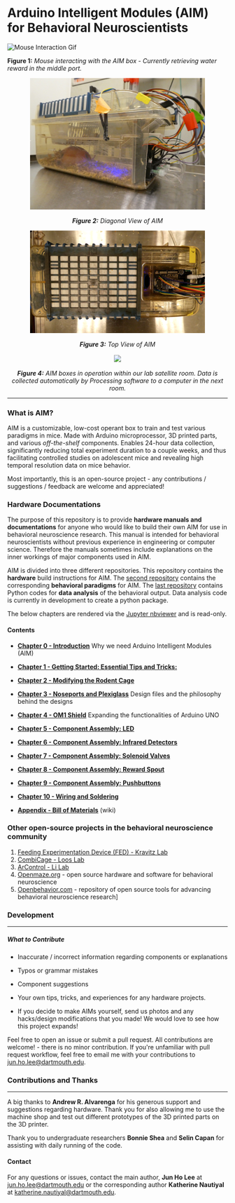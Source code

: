 
# Arduino Intelligent Modules (AIM) for Behavioral Neuroscientists


![Mouse Interaction Gif](https://media.giphy.com/media/iKFyMgWnooZwu8bYSN/giphy.gif)

**Figure 1:** *Mouse interacting with the AIM box - Currently retrieving water reward in the middle port.*

<p align="center">
  <img src="readme_imgs/diagonal_view.jpg" align=center width=400/><br>
    <br>
    <b><i>Figure 2:</b> Diagonal View of AIM</i>
</p>

<p align="center">
  <img src="readme_imgs/top_view.jpg" align=center width=400/><br>
    <br>
    <b><i>Figure 3:</b> Top View of AIM</i>
</p>

<p align="center">
  <img src="readme_imgs/boxes_in_action.png" align=center width=400/><br>
    <br>
    <b><i>Figure 4:</b> AIM boxes in operation within our lab satellite room. Data is collected automatically by Processing software to a computer in the next room.</i>
</p>

___

### What is AIM?

AIM is a customizable, low-cost operant box to train and test various paradigms in mice. Made with Arduino microprocessor, 3D printed parts, and various *off-the-shelf* components. Enables 24-hour data collection, significantly reducing total experiment duration to a couple weeks, and thus facilitating controlled studies on adolescent mice and revealing high temporal resolution data on mice behavior.

Most importantly, this is an open-source project - any contributions / suggestions / feedback are welcome and appreciated!

### Hardware Documentations

The purpose of this repository is to provide **hardware manuals and documentations** for anyone who would like to build their own AIM for use in behavioral neuroscience research. This manual is intended for behavioral neuroscientists without previous experience in engineering or computer science. Therefore the manuals sometimes include explanations on the inner workings of major components used in AIM.

AIM is divided into three different repositories. This repository contains the **hardware** build instructions for AIM. The [second repository](https://github.com/jhl0204/DNAMIC_Arduino_Software_Programs) contains the corresponding **behavioral paradigms** for AIM. The [last repository](https://github.com/jhl0204/DNAMIC_Data_Analysis) contains Python codes for **data analysis** of the behavioral output. Data analysis code is currently in development to create a python package.

The below chapters are rendered via the [Jupyter nbviewer](https://nbviewer.ipython.org/) and is read-only.

#### Contents

* [**Chapter 0 - Introduction**](aa) Why we need Arduino Intelligent Modules (AIM)
* [**Chapter 1 - Getting Started: Essential Tips and Tricks:**](aa)
* [**Chapter 2 - Modifying the Rodent Cage**](aa)
* [**Chapter 3 - Noseports and Plexiglass**](aa) Design files and the philosophy behind the designs
* [**Chapter 4 - OM1 Shield**](aa) Expanding the functionalities of Arduino UNO
* [**Chapter 5 - Component Assembly: LED**](aa)
* [**Chapter 6 - Component Assembly: Infrared Detectors**](aa)
* [**Chapter 7 - Component Assembly: Solenoid Valves**](aa)
* [**Chapter 8 - Component Assembly: Reward Spout**](aa)
* [**Chapter 9 - Component Assembly: Pushbuttons**](aa)
* [**Chapter 10 - Wiring and Soldering**](aa)

* [**Appendix - Bill of Materials**](aa)  (wiki)


### Other open-source projects in the behavioral neuroscience community

1. [Feeding Experimentation Device (FED) - Kravitz Lab](https://github.com/KravitzLab/FED)
2. [CombiCage - Loos Lab](https://www.ncbi.nlm.nih.gov/pmc/articles/PMC5309744/)
3. [ArControl - Li Lab](https://github.com/chenxinfeng4/ArControl)
4. [Openmaze.org](http://openmaze.org/) - open source hardware and software for behavioral neuroscience
5. [Openbehavior.com](http://openbehavior.com/) - repository of open source tools for advancing behavioral neuroscience research]


### Development
_____

##### What to Contribute

- Inaccurate / incorrect information regarding components or explanations
- Typos or grammar mistakes
- Component suggestions
- Your own tips, tricks, and experiences for any hardware projects.

- If you decide to make AIMs yourself, send us photos and any hacks/design modifications that you made! We would love to see how this project expands!



Feel free to open an issue or submit a pull request. All contributions are welcome! - there is no minor contribution. If you're unfamiliar with pull request workflow, feel free to email me with your contributions to jun.ho.lee@dartmouth.edu.


### Contributions and Thanks
_____

A big thanks to **Andrew R. Alvarenga** for his generous support and suggestions regarding hardware. Thank you for also allowing me to use the machine shop and test out different prototypes of the 3D printed parts on the 3D printer.

Thank you to undergraduate researchers **Bonnie Shea** and **Selin Capan** for assisting with daily running of the code.


#### Contact

For any questions or issues, contact the main author, **Jun Ho Lee** at jun.ho.lee@dartmouth.edu or the corresponding author **Katherine Nautiyal** at katherine.nautiyal@dartmouth.edu.
